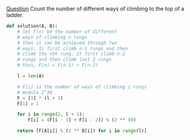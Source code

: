 [Question](https://app.codility.com/programmers/lessons/13-fibonacci_numbers/ladder/)
Count the number of different ways of climbing to the top of a ladder.
```python
def solution(A, B):
    # let F(n) be the number of different
    # ways of climbing n rungs
    # then it can be achieved through two
    # ways: 1) first climb n-1 rungs and then
    # climb the nth rung, 2) first climb n-2
    # rungs and then climb last 2 rungs
    # thus, F(n) = F(n-1) + F(n-2)

    l = len(A)

    # F[i] is the number of ways of climbing i rungs
    # modulo 2^30
    F = [1] * (l + 1)
    F[1] = 1

    for i in range(2, l + 1):
        F[i] = (F[i - 1] + F[i - 2]) % (2 ** 30)

    return [F[A[i]] % (2 ** B[i]) for i in range(l)]
```